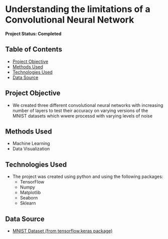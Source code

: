 # Understanding the limitations of a Convolutional Neural Network

**Project Status: Completed**

## Table of Contents
- [Project Objective](##Project-Objective)
- [Methods Used](##Methods-Used)
- [Technologies Used](##Technologies-Used)
- [Data Source](##Data-Source)

## Project Objective
- We created three different convolutional neural networks with increasing number of layers to test their accuracy on varying versions of the MNIST datasets which wwere processd with varying levels of noise

## Methods Used
- Machine Learning 
- Data Visualization

## Technologies Used
- The project was created using python and using the following packages: 
  * TensorFlow
  * Numpy
  * Matplotlib
  * Seaborn
  * Sklearn
## Data Source
- [MNIST Dataset (from tensorflow.keras package)](https://storage.googleapis.com/tensorflow/tf-keras-datasets/mnist.npz)
